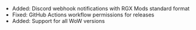 - Added: Discord webhook notifications with RGX Mods standard format
- Fixed: GitHub Actions workflow permissions for releases
- Added: Support for all WoW versions